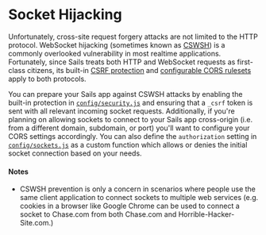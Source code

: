 # Socket Hijacking

Unfortunately, cross-site request forgery attacks are not limited to the HTTP protocol.  WebSocket hijacking (sometimes known as [CSWSH](http://www.christian-schneider.net/CrossSiteWebSocketHijacking.html)) is a commonly overlooked vulnerability in most realtime applications.  Fortunately, since Sails treats both HTTP and WebSocket requests as first-class citizens, its built-in [CSRF protection](http://sailsjs.org/documentation/concepts/Security/CSRF.html) and [configurable CORS rulesets](http://sailsjs.org/documentation/concepts/Security/CORS.html) apply to both protocols.

You can prepare your Sails app against CSWSH attacks by enabling the built-in protection in [`config/security.js`](http://sailsjs.org/documentation/anatomy/myApp/config/security.js.html) and ensuring that a `_csrf` token is sent with all relevant incoming socket requests.  Additionally, if you're planning on allowing sockets to connect to your Sails app cross-origin (i.e. from a different domain, subdomain, or port) you'll want to configure your CORS settings accordingly.  You can also define the `authorization` setting in [`config/sockets.js`](http://sailsjs.org/documentation/anatomy/myApp/config/sockets.js.html) as a custom function which allows or denies the initial socket connection based on your needs.

#### Notes
+ CSWSH prevention is only a concern in scenarios where people use the same client application to connect sockets to multiple web services (e.g. cookies in a browser like Google Chrome can be used to connect a socket to Chase.com from both Chase.com and Horrible-Hacker-Site.com.)





<docmeta name="displayName" value="Socket Hijacking">
